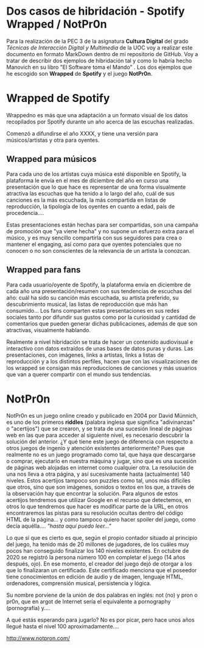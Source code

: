 # Dos casos de hibridación - Spotify Wrapped / NotPr0n


Para  la realización de la PEC 3 de la asignatura **Cultura Digital** del grado *Técnicas de Interacción Digital y Multimedia* de la UOC voy a realizar este documento en formato MarkDown dentro de mi repositorio de GitHub. Voy a tratar de describir dos ejemplos de hibridación tal y como lo habría hecho Manovich en su libro "El Software toma el Mando" . Los dos ejemplos que he escogido son **Wrapped** de **Spotify** y el juego **NotPr0n**.


# Wrapped de Spotify

Wrappedno es más que una adaptación a un formato visual de los datos recopilados por Spotify durante un año acerca de las escuchas realizadas.

Comenzó a difundirse el año XXXX, y tiene una versión para músicos/artistas y otra para oyentes. 

## Wrapped para músicos

Para cada uno de los artistas cuya música esté disponible en Spotify, la plataforma le envía en el mes de diciembre del año en curso una presentación que lo que hace es representar de una forma visualmente atractiva las escuchas que ha tenido a lo largo del año, cuál de sus canciones es la más escuchada, la más compartida en listas de reproducción, la tipología de los oyentes en cuanto a edad, país de procedencia....

Estas presentaciones están hechas para ser compartidas, son una campaña de promoción que "ya viene hecha" y no supone un esfuerzo extra para el músico, y es muy sencillo compartirla con sus seguidores para crea o mantener el engaging, así como para que oyentes potenciales que no conocen o no son conscientes de la relevancia de un artista la conozcan.

## Wrapped para fans

Para cada usuario/oyente de Spotify, la plataforma envía en diciembre de cada año una presentación/resumen con sus tendencias de escuchas del año: cuál ha sido su canción más escuchada, su artista preferido, su descubrimiento musical, las listas de reproducción que más han consumido... 
Los fans comparten estas presentaciones en sus redes sociales tanto por difundir sus gustos como por la curiosidad y cantidad de comentarios que pueden generar dichas publicaciones, además de que son atractivas, visualmente hablando.

Realmente a nivel hibridación se trata de hacer un  contenido audiovisual e interactivo con datos extraídos de unas bases de datos puras y duras. Las presentaciones, con imágenes, links a artistas, links a listas de reproducción y a los distintos perfiles, hacen que con las visualizaciones de los wrapped se consigan más reproducciones de canciones y más usuarios que van a querer compartir con el mundo sus tendencias.



# NotPr0n

NotPr0n es un juego online creado y publicado en 2004 por David Münnich, es uno de los primeros **riddles**   (palabra inglesa que significa "adivinanzas" o "acertijos") que se crearon, y se trata de una sucesión lineal de páginas web en las que para acceder al siguiente nivel, es necesario descubrir la solución del anterior. 
¿Y qué tiene este juego de diferencia con respecto a otros juegos de ingenio y atención existentes anteriormente? Pues que realmente no es un juego programado como tal, que haya que descargarse o comprar, ejecutarlo en nuestra máquina y jugar, sino que es una sucesión de páginas web alojadas en internet como cualquier otra. La resolución de una nos lleva a otra página, y así sucesivamente hasta (actualmente) 140 niveles. 
Estos acertijos tampoco son puzzles como tal, unos más difíciles que otros, sino que son imágenes, sonidos o textos en los que, a través de la observación hay que encontrar la solución. Para algunos de estos acertijos tendremos que utilizar Google en el recurso que detectemos, en otros lo que tendremos que hacer es modificar parte de la URL, en otros encontraremos las pistas para su resolución ocultas dentro del código HTML de la página... y como tampoco quiero hacer spoiler del juego, como decía aquélla.... *"hasta aquí puedo leer..."*

Lo que sí que es cierto es que, según el propio contador situado al principio del juego, ha tenido más de 20 millones de jugadores, de los cuáles muy pocos han conseguido finalizar los 140 niveles existentes. En octubre de 2020 se registró la persona número 100 en completar el juego (14 años después, ojo). En ese momento, el creador del juego dejó de otorgar a los que lo finalizaran un certificado. Este certificado menciona que el poseedor tiene conocimientos en edición de audio y de imagen, lenguaje HTML, ordenadores, comprensión musical, persistencia y lógica.

Su nombre porviene de la unión de dos palabras en inglés: not (no) y pron o pr0n, que en argot de Internet sería el equivalente a pornography (pornografía) y....

A qué estás esperando para jugarlo? No es por picar, pero hace unos años llegué hasta el nivel 100 aproximadamente....

http://www.notpron.com/



